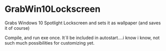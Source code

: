# GrabWin10Lockscreen

Grabs Windows 10 Spotlight Lockscreen and sets it as wallpaper (and saves it of course)

Compile, and run exe once. It´ll be included in autostart....i know i know, not such much possibilities for customizing yet.

